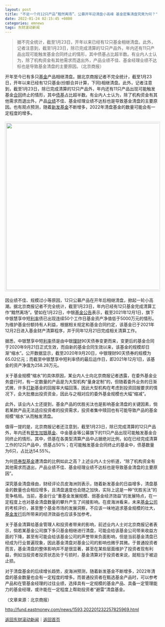 ```yaml
---
layout: post
title: "不足一个月12只产品“黯然离场”、公募开年迎清盘小高峰 基金密集清盘究竟为何？"
date: 2022-01-24 02:15:45 +0800
categories: emnews
tags: 东财滚动新闻
---
```

> 据不完全统计，截至1月23日，开年以来已经有12只基金相继清盘。此外，记者注意到，截至1月23日，除已完成清算的12只产品外，年内还有11只产品出现可能触发基金合同终止的情形，其中债基占比超半数。有业内人士认为，除了机构资金有其他需求而退出外，产品业绩不佳、基金经理业绩不达标也是导致基金清盘的主要原因。（北京商报）

<p>开年至今已有多只<span id="Info.3293"><a href="http://data.eastmoney.com/zlsj/" class="infokey">基金</a></span>产品相继清盘。据北京商报记者不完全统计，截至1月23日，开年以来已经有12只基金(份额合并计算，下同)相继清盘。此外，记者注意到，截至1月23日，除已完成清算的12只产品外，年内还有11只产品出现可能触发基金<span id="Info.3300"><a href="http://data.eastmoney.com/zdht/" class="infokey">合同</a></span>终止的情形，其中<span id="Info.3126"><a href="http://fund.eastmoney.com/ZQ_jzzzl.html" class="infokey">债基</a></span>占比超半数。有业内人士认为，除了机构资金有其他需求而退出外，产品<span id="Info.3321"><a href="http://data.eastmoney.com/bbsj/" class="infokey">业绩</a></span>不佳、基金经理业绩不达标也是导致基金清盘的主要原因。也有观点预测，随着<span id="Info.3110"><a href="http://fund.eastmoney.com/data/xinfund.html" class="infokey">新发基金</a></span>不断增多，2022年清盘基金的数量可能会有一定程度的增多。</p><center><img src="https://dfscdn.dfcfw.com/download/D24997311189438335096_w550h230.jpg" width="550" emheight="250" style="border:#d1d1d1 1px solid;padding:3px;margin:5px 0;" /></center><p>因业绩不佳、规模过小等原因，12只公募产品在开年后相继清盘，掀起一轮小高潮。据北京商报记者不完全统计，截至1月23日，年内已经有12只基金完成清算工作“黯然离场”。譬如在1月22日，中银<span id="Info.3112"><a href="http://fund.eastmoney.com/gonggao/" class="infokey">基金公告</a></span>表示，截至2021年12月1日，旗下中银慧享中短<span id="Info.344"><a href="http://data.eastmoney.com/cjsj/yhll.html" class="infokey">利率</a></span>债已出现连续50个工作日基金资产净值低于5000万元的情形。为维护基金份额持有人利益，根据相关规定和基金合同约定，该基金已于2021年12月2日进入基金财产清算程序，并于同年12月21日完成相关清算工作。</p><p>据悉，中银慧享中短<span id="Info.391"><a href="http://data.eastmoney.com/cjsj/yhll.html" class="infokey">利率</a></span>债是由中银<span id="Info.3304"><a href="http://data.eastmoney.com/wtlc/" class="infokey">理财</a></span>90天债券变更而来，变更后的基金合同于2020年9月21日正式生效，而自新的基金合同生效以来，该基金的规模却日渐“缩水”。公开数据显示，截至2020年9月20日，中银理财90天债券的规模为65.02亿元；而截至中银慧享中短利率债的最后运作日，即2021年12月1日，该基金的资产净值为258.28万元。</p><p>关于基金规模“缩水”的具体原因，某业内人士向北京商报记者透露，在委外基金业务盛行时，有一定数量的产品是为大型机构“量身定制”的，但随着委外业务的日渐式微，许多<span id="Info.3311"><a href="http://data.eastmoney.com/xg/xg/dxsyl.html" class="infokey">打新</a></span>基金的回报率大幅回落，因此大型机构在考虑到投资回报要求的情况下，会大批撤出投资资金，因此与之相对应的委外基金规模也大幅“缩减”。</p><p>此外，该业内人士还提到，基金产品的优胜劣汰也是影响基金清盘的关键因素，倘若某款产品无法适应投资者的投资需求，投资者集中赎回也有可能导致产品的基金规模“缩水”从而触发清盘。</p><p>值得一提的是，北京商报记者还注意到，截至1月23日，除已完成清算的12只产品外，年内还有<span id="Info.3184"><a href="http://fund.eastmoney.com/company/80106677.html" class="infokey">民生加银基金</a></span>、中金基金等公募旗下的11只产品出现可能触发基金合同终止的情形。其中，债基在各类型清算产品中占据绝对比例，如在已经完成清算工作的12只产品中，债基占50%；在可能触发基金合同终止的基金中，债基数量为6只，占比达54.55%。</p><p>为何<span id="Info.3125"><a href="http://fund.eastmoney.com/ZQ_jzzzl.html" class="infokey">债券型基金</a></span>遭清盘的比例如此之高？上述业内人士分析道，“除了机构资金有其他需求而退出，产品业绩不佳、基金经理业绩不达标也是导致基金清盘的主要原因”。</p><p>深究基金清盘缘由，财经评论员皮海洲则表示，随着新发基金的日益增多，清盘基金的数量也会相应增多，且清盘速度也会随之加快，实际上这是一种“优胜劣汰”的竞争格局。当前，基金行业“重基金发展规模、弱基金经济效益”的发展特点，在一定程度上也对基金清盘数量的攀升产生了间接影响。在皮海洲看来，未来<span id="Info.3109"><a href="http://fund.eastmoney.com/company/default.html" class="infokey">基金公司</a></span>的考核评价，甚至整个基金市场的发展洞察，不应该一味地追求基金规模的壮大，<span id="Info.3111"><a href="http://fund.eastmoney.com/data/xinfund.html" class="infokey">基金发行</a></span>后所带来的经济效益也应该多加参考。</p><p>关于基金清算给基金管理人和投资者带来的影响，前述业内人士对北京商报记者表示，倘若某基金公司旗下多只基金相继进行清盘，可能会给该基金公司带来收益方面的下降，甚至有可能会给该基金公司的声誉带来负面影响，但是当前基金清盘已经成为行业普遍现象，因此基金清盘对基金公司的影响也微乎其微。于普通投资者而言，基金清盘的整体影响并不是很显著，甚至在某些层面维护了投资者现有利益，例如当投资者投资状态处于亏损时，基金清算对于投资者来说，就相当于被迫止损。</p><p>对于清盘基金的后续增长趋势，皮海洲预测，随着新发基金不断增多，2022年清盘的基金数量也会有一定程度的增多。而普通投资者在甄选基金产品时，可以参考产品和在管基金经理的过往业绩，选择具有一定规模的基金产品、具备一定管理能力的基金经理，或许能在一定程度上帮助投资者“避雷”清盘基金。</p><p class="em_media">（文章来源：北京商报）</p>

<http://fund.eastmoney.com/news/1593,202201232257825969.html>

[返回东财滚动新闻](//finews.withounder.com/emnews/)｜[返回首页](//finews.withounder.com/)